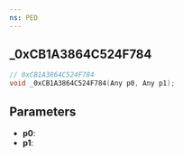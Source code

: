 ```yaml
---
ns: PED
---
```

## _0xCB1A3864C524F784

```c
// 0xCB1A3864C524F784
void _0xCB1A3864C524F784(Any p0, Any p1);
```

## Parameters
* **p0**:
* **p1**:
